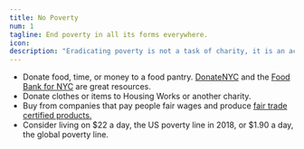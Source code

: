 ```yaml
---
title: No Poverty
num: 1
tagline: End poverty in all its forms everywhere.
icon:
description: "Eradicating poverty is not a task of charity, it is an act of justice and the key to unlocking an enormous human potential. Still, nearly half of the world’s population lives in poverty, and lack of food and clean water is killing thousands every single day of the year. Together, we can feed the hungry, wipe out disease and give everyone in the world a chance to prosper and live a productive and rich life."
---
```

* Donate food, time, or money to a food pantry. [DonateNYC](https://www1.nyc.gov/assets/donate/site/Directory) and the [Food Bank for NYC](https://volunteer.foodbanknyc.org/) are great resources.
* Donate clothes or items to Housing Works or another charity.
* Buy from companies that pay people fair wages and produce [fair trade certified products.](https://www.fairtradecertified.org/products)
* Consider living on $22 a day, the US poverty line in 2018, or $1.90 a day, the global poverty line.
